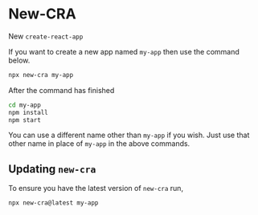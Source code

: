 # New-CRA

New `create-react-app`

If you want to create a new app named `my-app` then use the command below.

```bash
npx new-cra my-app
```

After the command has finished

```bash
cd my-app
npm install
npm start
```

You can use a different name other than `my-app` if you wish. Just use that other name in place of `my-app` in the above commands.

## Updating `new-cra`

To ensure you have the latest version of `new-cra` run,

```bash
npx new-cra@latest my-app
```
